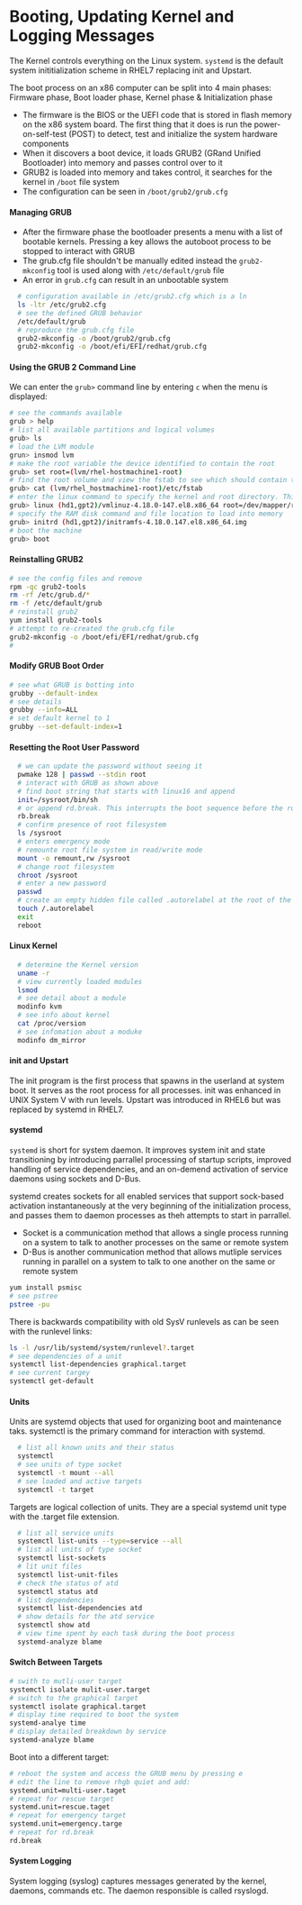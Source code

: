 # Booting, Updating Kernel and Logging Messages

The Kernel controls everything on the Linux system. `systemd` is the default system inititialization scheme in RHEL7 replacing init and Upstart.

The boot process on an x86 computer can be split into 4 main phases: Firmware phase, Boot loader phase, Kernel phase & Initialization phase

* The firmware is the BIOS or the UEFI code that is stored in flash memory on the x86 system board. The first thing that it does is run the power-on-self-test (POST) to detect, test and initialize the system hardware components
* When it discovers a boot device, it loads GRUB2 (GRand Unified Bootloader) into memory and passes control over to it
* GRUB2 is loaded into memory and takes control, it searches for the kernel in `/boot` file system
* The configuration can be seen in `/boot/grub2/grub.cfg`

#### Managing GRUB

* After the firmware phase the bootloader presents a menu with a list of bootable kernels. Pressing a key allows the autoboot process to be stopped to interact with GRUB
* The grub.cfg file shouldn't be manually edited instead the `grub2-mkconfig` tool is used along with `/etc/default/grub` file
* An error in `grub.cfg` can result in an unbootable system

```bash
  # configuration available in /etc/grub2.cfg which is a ln
  ls -ltr /etc/grub2.cfg
  # see the defined GRUB behavior
  /etc/default/grub
  # reproduce the grub.cfg file
  grub2-mkconfig -o /boot/grub2/grub.cfg
  grub2-mkconfig -o /boot/efi/EFI/redhat/grub.cfg
```

#### Using the GRUB 2 Command Line

We can enter the `grub>` command line by entering `c` when the menu is displayed:

```bash
# see the commands available
grub > help
# list all available partitions and logical volumes
grub> ls 
# load the LVM module
grun> insmod lvm
# make the root variable the device identified to contain the root
grub> set root=(lvm/rhel-hostmachine1-root)
# find the root volume and view the fstab to see which should contain the root volume
grub> cat (lvm/rhel_hostmachine1-root)/etc/fstab
# enter the linux command to specify the kernel and root directory. This can take some trial and error and using tab will help
grub> linux (hd1,gpt2)/vmlinuz-4.18.0-147.el8.x86_64 root=/dev/mapper/rhel_hostmachine1-root/
# specify the RAM disk command and file location to load into memory
grub> initrd (hd1,gpt2)/initramfs-4.18.0.147.el8.x86_64.img
# boot the machine
grub> boot
```

#### Reinstalling GRUB2

```bash
# see the config files and remove
rpm -qc grub2-tools
rm -rf /etc/grub.d/*
rm -f /etc/default/grub
# reinstall grub2
yum install grub2-tools
# attempt to re-created the grub.cfg file
grub2-mkconfig -o /boot/efi/EFI/redhat/grub.cfg
# 
```

#### Modify GRUB Boot Order

```bash
# see what GRUB is botting into
grubby --default-index
# see details
grubby --info=ALL
# set default kernel to 1
grubby --set-default-index=1
```

#### Resetting the Root User Password

```bash
  # we can update the password without seeing it
  pwmake 128 | passwd --stdin root
  # interact with GRUB as shown above
  # find boot string that starts with linux16 and append
  init=/sysroot/bin/sh
  # or append rd.break. This interrupts the boot sequence before the root filesystem is mounted
  rb.break
  # confirm presence of root filesystem
  ls /sysroot
  # enters emergency mode
  # remounte root file system in read/write mode
  mount -o remount,rw /sysroot
  # change root filesystem 
  chroot /sysroot
  # enter a new password
  passwd
  # create an empty hidden file called .autorelabel at the root of the directory tree to instruct the system to perform SELinux relabelling
  touch /.autorelabel
  exit
  reboot
```

#### Linux Kernel

```bash
  # determine the Kernel version
  uname -r
  # view currently loaded modules
  lsmod
  # see detail about a module
  modinfo kvm
  # see info about kernel
  cat /proc/version
  # see infomation about a moduke
  modinfo dm_mirror
```

#### init and Upstart

The init program is the first process that spawns in the userland at system boot. It serves as the root process for all processes. init was enhanced in UNIX System V with run levels. Upstart was introduced in RHEL6 but was replaced by systemd in RHEL7. 

#### systemd

`systemd` is short for system daemon. It improves system init and state transitioning by introducing parrallel processing of startup scripts, improved handling of service dependencies, and an on-demend activation of service daemons using sockets and D-Bus. 

systemd creates sockets for all enabled services that support sock-based activation instantaneously at the very beginning of the initialization process, and passes them to daemon processes as theh attempts to start in parrallel. 

* Socket is a communication method that allows a single process running on a system to talk to another processes on the same or remote system
* D-Bus is another communication method that allows mutliple services running in parallel on a system to talk to one another on the same or remote system

```bash
yum install psmisc
# see pstree
pstree -pu
```

There is backwards compatibility with old SysV runlevels as can be seen with the runlevel links: 

```bash
ls -l /usr/lib/systemd/system/runlevel?.target
# see dependencies of a unit
systemctl list-dependencies graphical.target
# see current targey
systemctl get-default
```

#### Units

Units are systemd objects that used for organizing boot and maintenance taks. systemctl is the primary command for interaction with systemd.

```bash
  # list all known units and their status
  systemctl
  # see units of type socket
  systemctl -t mount --all
  # see loaded and active targets
  systemctl -t target
```

Targets are logical collection of units. They are a special systemd unit type with the .target file extension. 

```bash 
  # list all service units
  systemctl list-units --type=service --all
  # list all units of type socket
  systemctl list-sockets
  # lit unit files
  systemctl list-unit-files
  # check the status of atd
  systemctl status atd
  # list dependencies
  systemctl list-dependencies atd
  # show details for the atd service
  systemctl show atd
  # view time spent by each task during the boot process
  systemd-analyze blame
```

#### Switch Between Targets

```bash
# swith to mutli-user target
systemctl isolate mulit-user.target
# switch to the graphical target
systemctl isolate graphical.target
# display time required to boot the system
systemd-analye time
# display detailed breakdown by service
systemd-analyze blame
```

Boot into a different target:

```bash
# reboot the system and access the GRUB menu by pressing e
# edit the line to remove rhgb quiet and add:
systemd.unit=multi-user.taget
# repeat for rescue target
systemd.unit=rescue.taget
# repeat for emergency target
systemd.unit=emergency.targe
# repeat for rd.break
rd.break
```

#### System Logging

System logging (syslog) captures messages generated by the kernel, daemons, commands etc. The daemon responsible is called rsyslogd. 